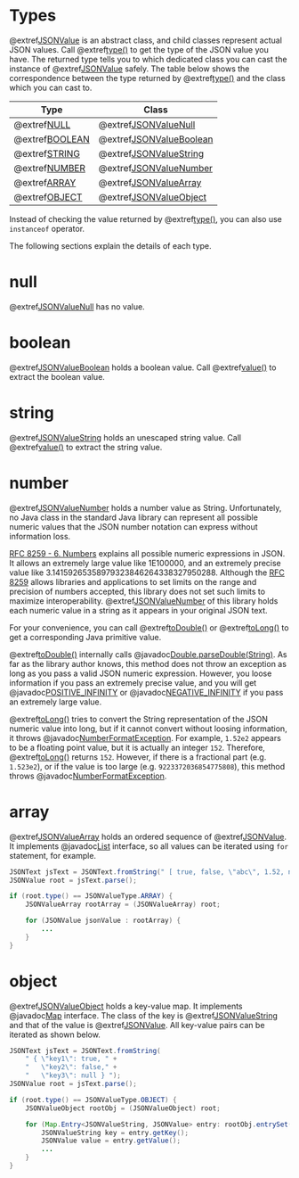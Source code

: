 # Types

@extref[JSONValue](javadoc:value/JSONValue.html) is an abstract class, and
child classes represent actual JSON values. Call
@extref[type()](javadoc:value/JSONValue.html#type()) to get the type of the
JSON value you have. The returned type tells you to which dedicated class 
you can cast the instance of @extref[JSONValue](javadoc:value/JSONValue.html)
safely. The table below shows the correspondence between the type returned
by @extref[type()](javadoc:value/JSONValue.html#type()) and the class which
you can cast to.

| Type                                                       | Class                                                          |
| ---------------------------------------------------------- | -------------------------------------------------------------- |
| @extref[NULL](javadoc:value/JSONValueType.html#NULL)       | @extref[JSONValueNull](javadoc:value/JSONValueNull.html)       |
| @extref[BOOLEAN](javadoc:value/JSONValueType.html#BOOLEAN) | @extref[JSONValueBoolean](javadoc:value/JSONValueBoolean.html) |
| @extref[STRING](javadoc:value/JSONValueType.html#STRING)   | @extref[JSONValueString](javadoc:value/JSONValueString.html)   |
| @extref[NUMBER](javadoc:value/JSONValueType.html#NUMBER)   | @extref[JSONValueNumber](javadoc:value/JSONValueNumber.html)   |
| @extref[ARRAY](javadoc:value/JSONValueType.html#ARRAY)     | @extref[JSONValueArray](javadoc:value/JSONValueArray.html)     |
| @extref[OBJECT](javadoc:value/JSONValueType.html#OBJECT)   | @extref[JSONValueObject](javadoc:value/JSONValueObject.html)   |

Instead of checking the value returned by
@extref[type()](javadoc:value/JSONValue.html#type()), you can also use `instanceof`
operator.

The following sections explain the details of each type.

# null

@extref[JSONValueNull](javadoc:value/JSONValueNull.html) has no value.

# boolean

@extref[JSONValueBoolean](javadoc:value/JSONValueBoolean.html) holds a boolean value.
Call @extref[value()](javadoc:value/JSONValueBoolean.html#value()) to extract the
boolean value.

# string

@extref[JSONValueString](javadoc:value/JSONValueString.html) holds an unescaped
string value. Call @extref[value()](javadoc:value/JSONValueString.html#value())
to extract the string value.

# number

@extref[JSONValueNumber](javadoc:value/JSONValueNumber.html) holds a number value
as String. Unfortunately, no Java class in the standard Java library can represent 
all possible numeric values that the JSON number notation can express without
information loss.
 
[RFC 8259 - 6. Numbers](https://tools.ietf.org/html/rfc8259#section-6) explains
all possible numeric expressions in JSON. It allows an extremely large value
like 1E100000, and an extremely precise value like 3.14159265358979323846264338327950288.
Although the [RFC 8259](https://tools.ietf.org/html/rfc8259#section-6) allows libraries
and applications to set limits on the range and precision of numbers accepted,
this library does not set such limits to maximize interoperability. 
@extref[JSONValueNumber](javadoc:value/JSONValueNumber.html) of this library
holds each numeric value in a string as it appears in your original JSON text.

For your convenience, you can call
@extref[toDouble()](javadoc:value/JSONValueNumber.html#toDouble()) or
@extref[toLong()](javadoc:value/JSONValueNumber.html#toLong()) to get a corresponding
Java primitive value.

@extref[toDouble()](javadoc:value/JSONValueNumber.html#toDouble()) internally
calls @javadoc[Double.parseDouble(String)](java.lang.Double#parseDouble(java.lang.String)).
As far as the library author knows, this method does not throw an exception as long
as you pass a valid JSON numeric expression. However, you loose information if you
pass an extremely precise value, and you will get
@javadoc[POSITIVE_INFINITY](java.lang.Double#POSITIVE_INFINITY) or 
@javadoc[NEGATIVE_INFINITY](java.lang.Double#NEGATIVE_INFINITY) if you pass an extremely
large value.

@extref[toLong()](javadoc:value/JSONValueNumber.html#toLong()) tries to convert
the String representation of the JSON numeric value into long, but if it cannot
convert without loosing information, it throws
@javadoc[NumberFormatException](java.lang.NumberFormatException).
For example, `1.52e2` appears to be a floating point value, but it is actually
an integer `152`. Therefore, @extref[toLong()](javadoc:value/JSONValueNumber.html#toLong())
returns `152`. However, if there is a fractional part (e.g. `1.523e2`), or if 
the value is too large (e.g. `9223372036854775808`), this method throws 
@javadoc[NumberFormatException](java.lang.NumberFormatException).

# array

@extref[JSONValueArray](javadoc:value/JSONValueArray.html) holds an ordered sequence
of @extref[JSONValue](javadoc:value/JSONValue.html). It implements
@javadoc[List](java.util.List) interface,
so all values can be iterated using `for` statement, for example.

```java
JSONText jsText = JSONText.fromString(" [ true, false, \"abc\", 1.52, null ] ");
JSONValue root = jsText.parse();

if (root.type() == JSONValueType.ARRAY) {
    JSONValueArray rootArray = (JSONValueArray) root;

    for (JSONValue jsonValue : rootArray) {
        ...
    }
}
```

# object

@extref[JSONValueObject](javadoc:value/JSONValueObject.html) holds a key-value
map. It implements @javadoc[Map](java.util.Map) interface.
The class of the key is @extref[JSONValueString](javadoc:value/JSONValueString.html)
and that of the value is @extref[JSONValue](javadoc:value/JSONValue.html). All
key-value pairs can be iterated as shown below.

```java
JSONText jsText = JSONText.fromString(
    " { \"key1\": true, " +
    "   \"key2\": false," +
    "   \"key3\": null } ");
JSONValue root = jsText.parse();

if (root.type() == JSONValueType.OBJECT) {
    JSONValueObject rootObj = (JSONValueObject) root;

    for (Map.Entry<JSONValueString, JSONValue> entry: rootObj.entrySet()) {
        JSONValueString key = entry.getKey();
        JSONValue value = entry.getValue();
        ...
    }
}
```
